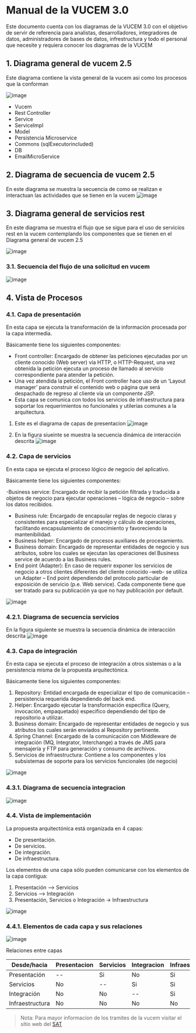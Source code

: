 # **Manual de la VUCEM 3.0**

Este documento cuenta con los diagramas de la VUCEM 3.0 con el objetivo de servir de referencia para analistas, desarrolladores, integradores de datos, administradores de bases de datos, infrestructura y todo el personal que necesite y requiera conocer los diagramas de la VUCEM

## 1. Diagrama general de vucem 2.5
Este diagrama contiene la vista general de la vucem asi como los procesos que la conforman

![image](https://github.com/user-attachments/assets/aa3db512-9a09-4680-a878-cff071aad7b6)

- Vucem
- Rest Controller
- Service
- ServiceImpl
- Model
- Persistencia Microservice
- Commons (sqlExecutorincluded)
- DB
- EmailMicroService

## 2. Diagrama de secuencia de vucem 2.5
En este diagrama se muestra la secuencia de como se realizan e interactuan las actividades que se tienen en la vucem
![image](https://github.com/user-attachments/assets/38369949-cfd3-4378-9195-2cdebcad876c)

## 3. Diagrama general de servicios rest
En este diagrama se muestra el flujo que se sigue para el uso de servicios rest en la vucem contemplando los componentes que se tienen en el Diagrama general de vucem 2.5

![image](https://github.com/user-attachments/assets/d2d116b8-2701-4855-a021-3cbee077b3c1)


### 3.1. Secuencia del flujo de una solicitud en vucem
![image](https://github.com/user-attachments/assets/496d08d8-b15f-48f4-9a19-3f59b034848f)

## 4. Vista de Procesos

### 4.1. Capa de presentación
En esta capa se ejecuta la transformación de la información procesada por la capa intermedia.

Básicamente tiene los siguientes componentes:

- Front controller: Encargado de obtener las peticiones ejecutadas por un cliente conocido (Web server) vía HTTP, o HTTP-Request, una vez obtenida la petición ejecuta un proceso de llamado al servicio correspondiente para atender la petición.
- Una vez atendida la petición, el Front controller hace uso de un ‘Layout manager’ para construir el contenido web o página que será despachado de regreso al cliente vía un componente JSP.
- Esta capa se comunica con todos los servicios de infraestructura para soportar los requerimientos no funcionales y utilerías comunes a la arquitectura.

1. Este es el diagrama de capas de presentacion
![image](https://github.com/user-attachments/assets/07a9bbc2-a5b2-4db7-a299-41c80ed34862)

2. En la figura siueinte se muestra la secuencia dinámica de interacción descrita
![image](https://github.com/user-attachments/assets/0584cb37-8566-4d73-9aec-2fdb56c439b4)

### 4.2. Capa de servicios
En esta capa se ejecuta el proceso lógico de negocio del aplicativo.

Básicamente tiene los siguientes componentes:

-Business service: Encargado de recibir la petición filtrada y traducida a objetos de negocio para ejecutar operaciones – lógica de negocio – sobre los datos recibidos.
- Business rule: Encargado de encapsular reglas de negocio claras y consistentes para especializar el manejo y cálculo de operaciones, facilitando encapsulamiento de conocimiento y favoreciendo la mantenibilidad.
- Business helper: Encargado de procesos auxiliares de procesamiento.
- Business domain: Encargado de representar entidades de negocio y sus atributos, sobre los cuales se ejecutan las operaciones del Business service de acuerdo a las Business rules.
- End point (Adapter): En caso de requerir exponer los servicios de negocio a otros clientes diferentes del cliente conocido –web- se utiliza un Adapter – End point dependiendo del protocolo particular de exposición de servicio (p.e. Web service). Cada componente tiene que ser tratado para su publicación ya que no hay publicación por default.

![image](https://github.com/user-attachments/assets/535c60c7-8ef7-40a3-bd25-b2eadc85ba76)

### 4.2.1. Diagrama de secuencia servicios
En la figura siguiente se muestra la secuencia dinámica de interacción descrita
![image](https://github.com/user-attachments/assets/b5c0bc02-f1ec-49a6-9c30-6d5cba92c0c3)

### 4.3. Capa de integración
En esta capa se ejecuta el proceso de integración a otros sistemas o a la persistencia misma de la propuesta arquitectónica.

Básicamente tiene los siguientes componentes:

1. Repository: Entidad encargada de especializar el tipo de comunicación – persistencia requerida dependiendo del back end.
2. Helper: Encargado ejecutar la transformación especifica (Query, invocación, empaquetado) especifico dependiendo del tipo de repositorio a utilizar.
3. Business domain: Encargado de representar entidades de negocio y sus atributos los cuales serán enviados al Repository pertinente.
4. Spring Channel: Encargado de la comunicación con Middleware de integración (MQ, Integrator, Interchange) a través de JMS para mensajería y FTP para generación y consumo de archivos.
5. Servicios de infraestructura: Contiene a los componentes y los subsistemas de soporte para los servicios funcionales (de negocio)

![image](https://github.com/user-attachments/assets/aae62298-bafc-42ee-b7eb-faa16b2c009f)

### 4.3.1. Diagrama de secuencia integracion
![image](https://github.com/user-attachments/assets/bff5bca5-3071-4bde-ab03-c41483b8db94)

### 4.4. Vista de implementación
La propuesta arquitectónica está organizada en 4 capas:
- De presentación.
- De servicios.
- De integración.
- De infraestructura.

Los elementos de una capa sólo pueden comunicarse con los elementos de la capa contigua:
1. Presentación –> Servicios
2. Servicios –> Integración
3. Presentación, Servicios o Integración -> Infraestructura

![image](https://github.com/user-attachments/assets/b3d96b4e-e885-4eea-a6a2-41185a748cb9)

### 4.4.1. Elementos de cada capa y sus relaciones
![image](https://github.com/user-attachments/assets/40acbf31-d62d-4e4f-b415-0e608959ab6b)

Relaciones entre capas

| Desde/hacia     |Presentacion | Servicios | Integracion | Infraestructura |
|-----------------|-------------|-----------|-------------|-----------------|
| Presentación    | --          | Si        | No          | Si              |
| Servicios       | No          | --        | Si          | Si              |
| Integración     | No          | No        | --          | Si              |
| Infraestructura | No          | No        | No          | No              |


>Nota: Para mayor informacion de los tramites de la vucem visitar el sitio web del [SAT](https://www.sat.gob.mx/home)
